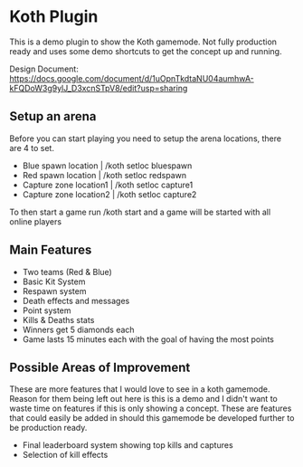 # Koth Plugin
This is a demo plugin to show the Koth gamemode. Not fully production ready and uses some demo shortcuts
to get the concept up and running.

Design Document: https://docs.google.com/document/d/1uOpnTkdtaNU04aumhwA-kFQDoW3g9ylJ_D3xcnSTpV8/edit?usp=sharing

## Setup an arena
Before you can start playing you need to setup the arena locations, there are 4 to set.

- Blue spawn location | /koth setloc bluespawn
- Red spawn location | /koth setloc redspawn
- Capture zone location1 | /koth setloc capture1
- Capture zone location2 | /koth setloc capture2

To then start a game run /koth start and a game will be started with all online players

## Main Features
- Two teams (Red & Blue)
- Basic Kit System
- Respawn system
- Death effects and messages
- Point system
- Kills & Deaths stats
- Winners get 5 diamonds each
- Game lasts 15 minutes each with the goal of having the most points

## Possible Areas of Improvement
These are more features that I would love to see in a koth gamemode. Reason for them being left out here
is this is a demo and I didn't want to waste time on features if this is only showing a concept. These are features
that could easily be added in should this gamemode be developed further to be production ready.

- Final leaderboard system showing top kills and captures
- Selection of kill effects